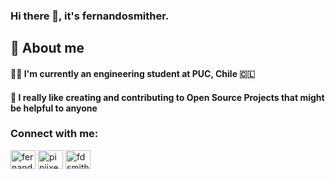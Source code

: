 ### Hi there 👋, it's fernandosmither.

## 🚀 About me

#### 👨‍🎓 I'm currently an engineering student at PUC, Chile 🇨🇱 

#### 📖 I really like creating and contributing to Open Source Projects that might be helpful to anyone

<h3 align="left">Connect with me:</h3>
<p align="left">
<a href="https://linkedin.com/in/fernando-smith" target="blank"><img align="center" src="https://raw.githubusercontent.com/rahuldkjain/github-profile-readme-generator/master/src/images/icons/Social/linked-in-alt.svg" alt="fernando-smith-3a69a81b0" height="30" width="40" /></a>
<a href="https://www.youtube.com/c/piniixever" target="blank"><img align="center" src="https://raw.githubusercontent.com/rahuldkjain/github-profile-readme-generator/master/src/images/icons/Social/youtube.svg" alt="piniixever" height="30" width="40" /></a>
<a href="https://instagram.com/fdsmith42" target="blank"><img align="center" src="https://raw.githubusercontent.com/rahuldkjain/github-profile-readme-generator/master/src/images/icons/Social/instagram.svg" alt="fdsmith42" height="30" width="40" /></a>
</p>
